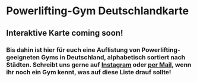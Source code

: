 # Powerlifting-Gym Deutschlandkarte

## Interaktive Karte coming soon!

### Bis dahin ist hier für euch eine Auflistung von Powerlifting-geeigneten Gyms in Deutschland, alphabetisch sortiert nach Städten. Schreibt uns gerne auf [Instagram](https://www.instagram.com/powerbase_de/) oder [per Mail](mailto:info@powerbase.app), wenn ihr noch ein Gym kennt, was auf diese Liste drauf sollte!
